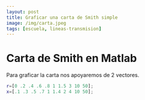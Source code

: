 ```yaml
---
layout: post
title: Graficar una carta de Smith simple
image: /img/carta.jpeg
tags: [escuela, lineas-transmision]
---
```


Carta de Smith en Matlab
============
Para graficar la carta nos apoyaremos de 2 vectores.

~~~matlab
r=[0 .2 .4 .6 .8 1 1.5 3 10 50];
x=[.1 .3 .5 .7 1 1.4 2 4 10 50];
~~~



